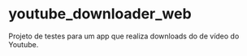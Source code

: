# youtube_downloader_web
Projeto de testes para um app que realiza downloads do de vídeo do Youtube.
